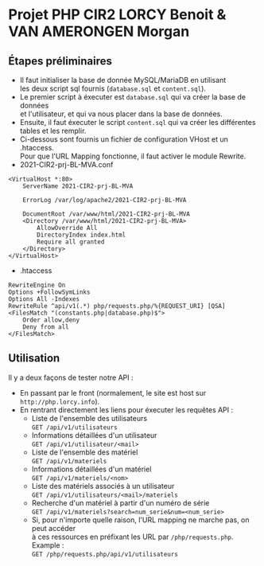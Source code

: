 # Projet PHP CIR2 LORCY Benoit & VAN AMERONGEN Morgan

## Étapes préliminaires

* Il faut initialiser la base de donnée MySQL/MariaDB en utilisant<br>
les deux script sql fournis (`database.sql` et `content.sql`).<br>
* Le premier script à éxecuter est `database.sql` qui va créer la base de données<br>
et l'utilisateur, et qui va nous placer dans la base de données.<br>
* Ensuite, il faut éxecuter le script `content.sql` qui va créer les différentes
tables et les remplir.
* Ci-dessous sont fournis un fichier de configuration VHost et un .htaccess.<br>
Pour que l'URL Mapping fonctionne, il faut activer le module Rewrite.
* 2021-CIR2-prj-BL-MVA.conf
```
<VirtualHost *:80>
    ServerName 2021-CIR2-prj-BL-MVA

    ErrorLog /var/log/apache2/2021-CIR2-prj-BL-MVA

    DocumentRoot /var/www/html/2021-CIR2-prj-BL-MVA
    <Directory /var/www/html/2021-CIR2-prj-BL-MVA>
        AllowOverride All
        DirectoryIndex index.html
        Require all granted 
    </Directory>
</VirtualHost>
```
* .htaccess
```
RewriteEngine On
Options +FollowSymLinks
Options All -Indexes
RewriteRule ^api/v1(.*) php/requests.php/%{REQUEST_URI} [QSA]
<FilesMatch "(constants.php|database.php)$">
    Order allow,deny
    Deny from all
</FilesMatch>
```

## Utilisation

Il y a deux façons de tester notre API :
* En passant par le front (normalement, le site est host sur `http://php.lorcy.info`).
* En rentrant directement les liens pour éxecuter les requêtes API :
  * Liste de l'ensemble des utilisateurs<br>
  `GET /api/v1/utilisateurs`
  * Informations détaillées d'un utilisateur<br>
  `GET /api/v1/utilisateur/<mail>`
  * Liste de l'ensemble des matériel<br>
  `GET /api/v1/materiels`
  * Informations détaillées d'un matériel<br>
  `GET /api/v1/materiels/<nom>`
  * Liste des matériels associés à un utilisateur<br>
  `GET /api/v1/utilisateurs/<mail>/materiels`
  * Recherche d'un matériel à partir d'un numéro de série<br>
  `GET /api/v1/materiels?search=num_serie&num=<num_serie>`
  * Si, pour n'importe quelle raison, l'URL mapping ne marche pas, on peut accéder<br>
  à ces ressources en préfixant les URL par `/php/requests.php`. Example :<br>
  `GET /php/requests.php/api/v1/utilisateurs`
